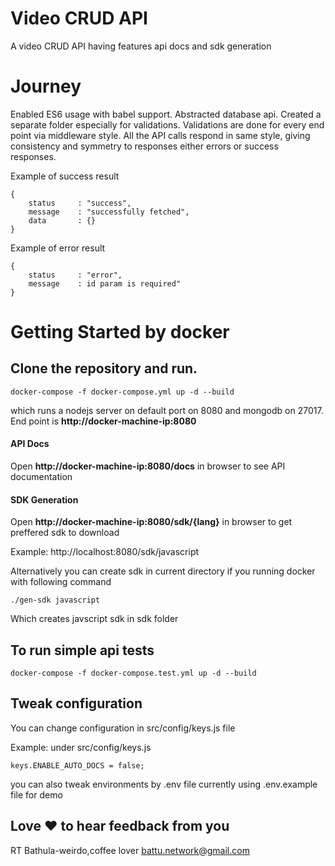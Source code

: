 # Video CRUD API
A video CRUD API having features api docs and sdk generation

# Journey
Enabled ES6 usage with babel support. Abstracted database api. Created a separate folder especially for validations. Validations are done for every end point via middleware style. All the API calls respond in same style, giving consistency and symmetry to responses either errors or success responses. 

Example of success result 
```
{ 
    status     : "success",   
    message    : "successfully fetched",
    data       : {} 
}
```

Example of error result
```
{ 
    status     : "error",  
    message    : id param is required"   
}
```
# Getting Started by docker

## Clone the repository and run. 

``docker-compose -f docker-compose.yml up -d --build``

which runs a nodejs server on default port on 8080 and mongodb on 27017.
End point is **http://docker-machine-ip:8080**

#### API Docs
Open **http://docker-machine-ip:8080/docs** in browser to see API documentation

#### SDK Generation
Open **http://docker-machine-ip:8080/sdk/{lang}** in browser 
to get preffered sdk to download

Example: http://localhost:8080/sdk/javascript

Alternatively you can create sdk in current directory if you running docker with following command
```
./gen-sdk javascript
```
Which creates javscript sdk in sdk folder


## To run simple api tests

``docker-compose -f docker-compose.test.yml up -d --build``

## Tweak configuration
You can change configuration in  src/config/keys.js file

Example: under src/config/keys.js
```
keys.ENABLE_AUTO_DOCS = false;
```

you can also tweak environments by .env file
currently using .env.example file for demo

## Love :heart: to hear feedback from you
RT Bathula-weirdo,coffee lover
battu.network@gmail.com
